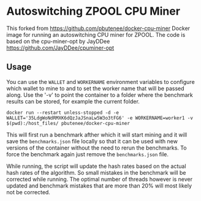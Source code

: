 # Autoswitching ZPOOL CPU Miner

This forked from https://github.com/pbutenee/docker-cpu-miner Docker image for running an autoswitching CPU miner for ZPOOL. The code is based on the cpu-miner-opt by JayDDee
https://github.com/JayDDee/cpuminer-opt

## Usage

You can use the `WALLET` and `WORKERNAME` environment variables to configure which wallet to mine to and to set the worker name that will be passed along. Use the '-v' to point the container to a folder where the benchmark results can be stored, for example the current folder.

`docker run --restart unless-stopped -d -e WALLET='35LdgWoNdRMXK6dQzJaJSnaLw5W3o3tFG6' -e WORKERNAME=worker1 -v $(pwd):/host_files/ pbutenee/docker-cpu-miner`

This will first run a benchmark afther which it will start mining and it will save the `benchmarks.json` file locally so that it can be used with new versions of the container without the need to rerun the benchmarks. To force the benchmark again just remove the `benchmarks.json` file.

While running, the script will update the hash rates based on the actual hash rates of the algorithm. So small mistakes in the benchmark will be corrected while running. The optimal number of threads however is never updated and benchmark mistakes that are more than 20% will most likely not be corrected.
